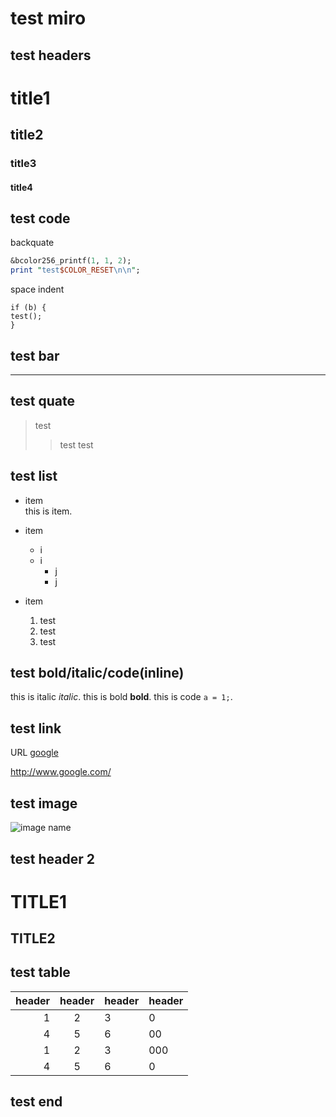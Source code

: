 # test miro

## test headers

# title1

## title2

### title3

#### title4

## test code

backquate

```perl
&bcolor256_printf(1, 1, 2);
print "test$COLOR_RESET\n\n";
```

space indent

    if (b) {
	test();
    }

## test bar

---

## test quate

> test
> > test
> > test
>

## test list

* item<br>
   this is item.
* item
    - i
    - i
        + j
        + j
* item

  1. test
  2. test
  3. test

## test bold/italic/code(inline)

this is italic *italic*.
this is bold   **bold**.
this is code   `a = 1;`.

## test link

URL [google](http://www.google.com/)

http://www.google.com/

## test image

![image name](http://xxx)

## test header 2

TITLE1
======

TITLE2
------

## test table

| header | header | header | header |
|-------:|:------:|:-------|--------|
|     1  |      2 |       3|       0|
|     4  |      5 |       6|      00|
|     1  |      2 |       3|     000|
|     4  |      5 |       6|       0|

## test end
